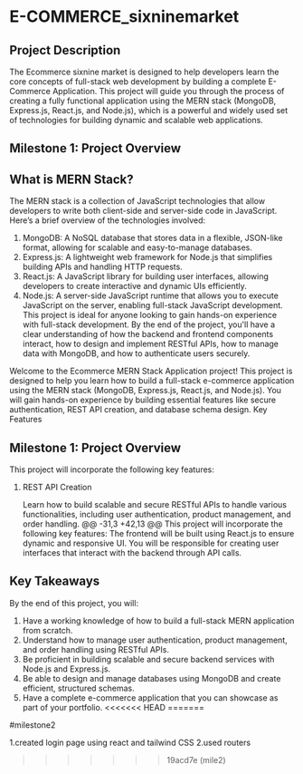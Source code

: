# E-COMMERCE_sixninemarket
## Project Description
The Ecommerce sixnine market is designed to help developers learn the core concepts of full-stack web development by building a complete E-Commerce Application. This project will guide you through the process of creating a fully functional application using the MERN stack (MongoDB, Express.js, React.js, and Node.js), which is a powerful and widely used set of technologies for building dynamic and scalable web applications.

## Milestone 1: Project Overview
## What is MERN Stack?
The MERN stack is a collection of JavaScript technologies that allow developers to write both client-side and server-side code in JavaScript. Here’s a brief overview of the technologies involved:
1. MongoDB: A NoSQL database that stores data in a flexible, JSON-like format, allowing for scalable and easy-to-manage databases.
2. Express.js: A lightweight web framework for Node.js that simplifies building APIs and handling HTTP requests.
3. React.js: A JavaScript library for building user interfaces, allowing developers to create interactive and dynamic UIs efficiently.
4. Node.js: A server-side JavaScript runtime that allows you to execute JavaScript on the server, enabling full-stack JavaScript development.
This project is ideal for anyone looking to gain hands-on experience with full-stack development. By the end of the project, you'll have a clear understanding of how the backend and frontend components interact, how to design and implement RESTful APIs, how to manage data with MongoDB, and how to authenticate users securely.

Welcome to the Ecommerce MERN Stack Application project! This project is designed to help you learn how to build a full-stack e-commerce application using the MERN stack (MongoDB, Express.js, React.js, and Node.js). You will gain hands-on experience by building essential features like secure authentication, REST API creation, and database schema design.
Key Features
## Milestone 1: Project Overview

This project will incorporate the following key features:
1. REST API Creation

    Learn how to build scalable and secure RESTful APIs to handle various functionalities, including user authentication, product management, and order handling.
@@ -31,3 +42,13 @@ This project will incorporate the following key features:
    The frontend will be built using React.js to ensure dynamic and responsive UI.
    You will be responsible for creating user interfaces that interact with the backend through API calls.

## Key Takeaways
By the end of this project, you will:
1. Have a working knowledge of how to build a full-stack MERN application from scratch.
2. Understand how to manage user authentication, product management, and order handling using RESTful APIs.
3. Be proficient in building scalable and secure backend services with Node.js and Express.js.
4. Be able to design and manage databases using MongoDB and create efficient, structured schemas.
5. Have a complete e-commerce application that you can showcase as part of your portfolio.
<<<<<<< HEAD
=======



#milestone2

1.created login page using react and tailwind CSS
2.used routers
>>>>>>> 19acd7e (mile2)

